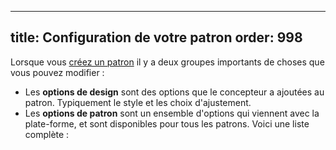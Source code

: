 ***

title: Configuration de votre patron
order: 998
----------

Lorsque vous [créez un patron](/create/) il y a deux groupes importants de choses que vous pouvez modifier :

*   Les **options de design** sont des options que le concepteur a ajoutées au patron. Typiquement le style et les choix d'ajustement.
*   Les **options de patron** sont un ensemble d'options qui viennent avec la plate-forme, et sont disponibles pour tous les patrons. Voici une liste complète :

<ReadMore list />
